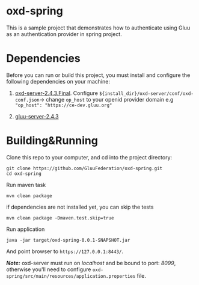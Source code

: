 # oxd-spring
This is a sample project that demonstrates how to authenticate using Gluu as an authentication provider in spring project.

# Dependencies
Before you can run or build this project, you must install and configure the following dependencies on your machine:

1. [oxd-server-2.4.3.Final](https://ox.gluu.org/maven/org/xdi/oxd-server/2.4.3.Final/). Configure `${install_dir}/oxd-server/conf/oxd-conf.json`->
 change `op_host` to your openid provider domain e.g `"op_host": "https://ce-dev.gluu.org"`

2. [gluu-server-2.4.3](https://www.gluu.org/docs/deployment/)


# Building&Running
Clone this repo to your computer, and cd into the project directory:
```
git clone https://github.com/GluuFederation/oxd-spring.git
cd oxd-spring 
```
Run maven task

```
mvn clean package
```
if dependencies are not installed yet, you can skip the tests
```
mvn clean package -Dmaven.test.skip=true
```
Run application
```
java -jar target/oxd-spring-0.0.1-SNAPSHOT.jar
```
And point browser to `https://127.0.0.1:8443/`.

***Note:*** oxd-server must run on *localhost* and be bound to port: *8099*, otherwise you'll need to configure `oxd-spring/src/main/resources/application.properties` file.


